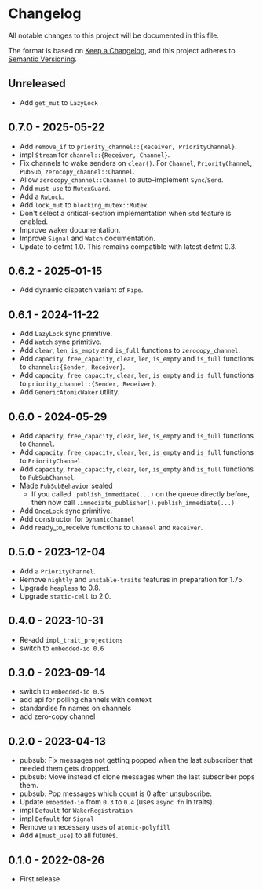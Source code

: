# Changelog

All notable changes to this project will be documented in this file.

The format is based on [Keep a Changelog](https://keepachangelog.com/en/1.0.0/),
and this project adheres to [Semantic Versioning](https://semver.org/spec/v2.0.0.html).

## Unreleased

- Add `get_mut` to `LazyLock`


## 0.7.0 - 2025-05-22

- Add `remove_if` to `priority_channel::{Receiver, PriorityChannel}`.
- impl `Stream` for `channel::{Receiver, Channel}`.
- Fix channels to wake senders on `clear()`.
  For `Channel`, `PriorityChannel`, `PubSub`, `zerocopy_channel::Channel`.
- Allow `zerocopy_channel::Channel` to auto-implement `Sync`/`Send`.
- Add `must_use` to `MutexGuard`.
- Add a `RwLock`.
- Add `lock_mut` to `blocking_mutex::Mutex`.
- Don't select a critical-section implementation when `std` feature is enabled.
- Improve waker documentation.
- Improve `Signal` and `Watch` documentation.
- Update to defmt 1.0. This remains compatible with latest defmt 0.3.

## 0.6.2 - 2025-01-15

- Add dynamic dispatch variant of `Pipe`.

## 0.6.1 - 2024-11-22

- Add `LazyLock` sync primitive.
- Add `Watch` sync primitive.
- Add `clear`, `len`, `is_empty` and `is_full` functions to `zerocopy_channel`.
- Add `capacity`, `free_capacity`, `clear`, `len`, `is_empty` and `is_full` functions to `channel::{Sender, Receiver}`.
- Add `capacity`, `free_capacity`, `clear`, `len`, `is_empty` and `is_full` functions to `priority_channel::{Sender, Receiver}`.
- Add `GenericAtomicWaker` utility.

## 0.6.0 - 2024-05-29

- Add `capacity`, `free_capacity`, `clear`, `len`, `is_empty` and `is_full` functions to `Channel`.
- Add `capacity`, `free_capacity`, `clear`, `len`, `is_empty` and `is_full` functions to `PriorityChannel`.
- Add `capacity`, `free_capacity`, `clear`, `len`, `is_empty` and `is_full` functions to `PubSubChannel`.
- Made `PubSubBehavior` sealed
  - If you called `.publish_immediate(...)` on the queue directly before, then now call `.immediate_publisher().publish_immediate(...)`
- Add `OnceLock` sync primitive.
- Add constructor for `DynamicChannel`
- Add ready_to_receive functions to `Channel` and `Receiver`.

## 0.5.0 - 2023-12-04

- Add a `PriorityChannel`.
- Remove `nightly` and `unstable-traits` features in preparation for 1.75.
- Upgrade `heapless` to 0.8.
- Upgrade `static-cell` to 2.0.

## 0.4.0 - 2023-10-31

- Re-add `impl_trait_projections`
- switch to `embedded-io 0.6`

## 0.3.0 - 2023-09-14

- switch to `embedded-io 0.5`
- add api for polling channels with context
- standardise fn names on channels
- add zero-copy channel

## 0.2.0 - 2023-04-13

- pubsub: Fix messages not getting popped when the last subscriber that needed them gets dropped.
- pubsub: Move instead of clone messages when the last subscriber pops them.
- pubsub: Pop messages which count is 0 after unsubscribe.
- Update `embedded-io` from `0.3` to `0.4` (uses `async fn` in traits).
- impl `Default` for `WakerRegistration`
- impl `Default` for `Signal`
- Remove unnecessary uses of `atomic-polyfill`
- Add `#[must_use]` to all futures.

## 0.1.0 - 2022-08-26

- First release
